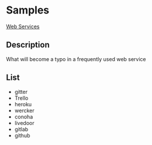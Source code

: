 # Samples
[Web Services](https://www.google.com/)

## Description
What will become a typo in a frequently used web service

## List
* gitter
* Trello
* heroku
* wercker
* conoha
* livedoor
* gitlab
* github


